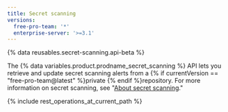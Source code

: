 ```yaml
---
title: Secret scanning
versions:
  free-pro-team: '*'
  enterprise-server: '>=3.1'
---
```


{% data reusables.secret-scanning.api-beta %}

The {% data variables.product.prodname_secret_scanning %} API lets you retrieve and update secret scanning alerts from a {% if currentVersion == "free-pro-team@latest" %}private {% endif %}repository. For more information on secret scanning, see "[About secret scanning](/code-security/secret-security/about-secret-scanning)."

{% include rest_operations_at_current_path %}
